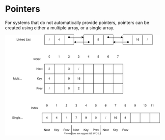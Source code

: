# Pointers

For systems that do not automatically provide pointers, pointers can be created using either a multiple array, or a single array.

![](Multi_array_pointer.svg)
